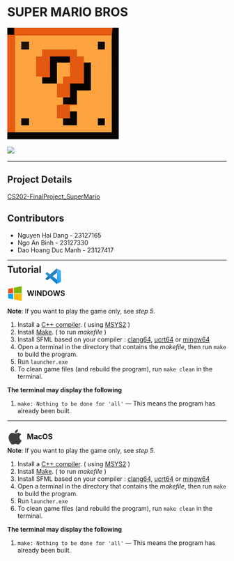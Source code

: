 # SUPER MARIO BROS
![](https://raw.githubusercontent.com/DanielNguyen-05/SUPER_MARIO_GAME/refs/heads/main/assets/icon.svg?token=GHSAT0AAAAAAC2EDGJ5C2D4DQHIZD2ARTN6ZZZS25Q)

![](https://img.shields.io/github/release/pandao/editor.md.svg)

----
## Project Details
[CS202-FinalProject_SuperMario](https://docs.google.com/document/d/1N59hDBAQYoavpiW9zewu9_QKwtMipv-ZIDnmylP1gEg/edit?tab=t.0#heading=h.pdkhz280o558 "CS202-FinalProject_SuperMario")

## Contributors

- Nguyen Hai Dang - 23127165  
- Ngo An Binh - 23127330  
- Dao Hoang Duc Manh - 23127417

---

<h2 style="display: flex; align-items: flex-start; margin: 0;">
  <span style="margin-right: 10px; position: relative; top: -5px;">Tutorial</span>
  <img src="./assets/vscode.svg" alt="VSCode Logo" style="width: 35px; position: relative; top: 5px;">
</h2>

<div style="display: flex; align-items: center; margin-top: 10px;">
  <img src="./assets/windows.svg" alt="Windows Logo" style="width: 35px; margin-right: 10px;">
  <strong style="font-size: 1.2em;">WINDOWS</strong>
</div>

**Note**: If you want to play the game only, see *step 5*.


1. Install a [C++ compiler](https://code.visualstudio.com/docs/cpp/config-mingw "C++ compiler"). ( using [MSYS2](https://www.msys2.org/ "MSYS2") )
2. Install [Make](https://packages.msys2.org/packages/make "Make"). ( to run *makefile* )
3. Install SFML based on your compiler : [clang64](https://packages.msys2.org/packages/mingw-w64-clang-x86_64-sfml "clang64"), [ucrt64](https://packages.msys2.org/packages/mingw-w64-ucrt-x86_64-sfml "ucrt64") or [mingw64](https://packages.msys2.org/packages/mingw-w64-x86_64-sfml "mingw64")
4. Open a terminal in the directory that contains the *makefile*, then run `make` to build the program.
5. Run `launcher.exe`
6. To clean game files (and rebuild the program), run `make clean` in the terminal.

**The terminal may display the following**
1. `make: Nothing to be done for 'all'` — This means the program has already been built.

----

<div style="display: flex; align-items: center;">
    <img src="https://raw.githubusercontent.com/DanielNguyen-05/SUPER_MARIO_GAME/refs/heads/main/assets/apple.svg?token=GHSAT0AAAAAAC2EDGJ5VTNEFE2VH6MZMOPSZZZSQ4A" 
         style="width: 35px; margin-right: 10px; position: relative; top: 5px;" alt="Apple Logo">
    <span style="font-weight: bold; font-size: 1.2em; position: relative; top: 5px;">MacOS</span>
</div>
<p style="margin-top: 10px;">
    <strong>Note</strong>: If you want to play the game only, see <em>step 5</em>.
</p>


1. Install a [C++ compiler](https://code.visualstudio.com/docs/cpp/config-mingw "C++ compiler"). ( using [MSYS2](https://www.msys2.org/ "MSYS2") )
2. Install [Make](https://packages.msys2.org/packages/make "Make"). ( to run *makefile* )
3. Install SFML based on your compiler : [clang64](https://packages.msys2.org/packages/mingw-w64-clang-x86_64-sfml "clang64"), [ucrt64](https://packages.msys2.org/packages/mingw-w64-ucrt-x86_64-sfml "ucrt64") or [mingw64](https://packages.msys2.org/packages/mingw-w64-x86_64-sfml "mingw64")
4. Open a terminal in the directory that contains the *makefile*, then run `make` to build the program.
5. Run `launcher.exe`
6. To clean game files (and rebuild the program), run `make clean` in the terminal.

**The terminal may display the following**
1. `make: Nothing to be done for 'all'` — This means the program has already been built.
